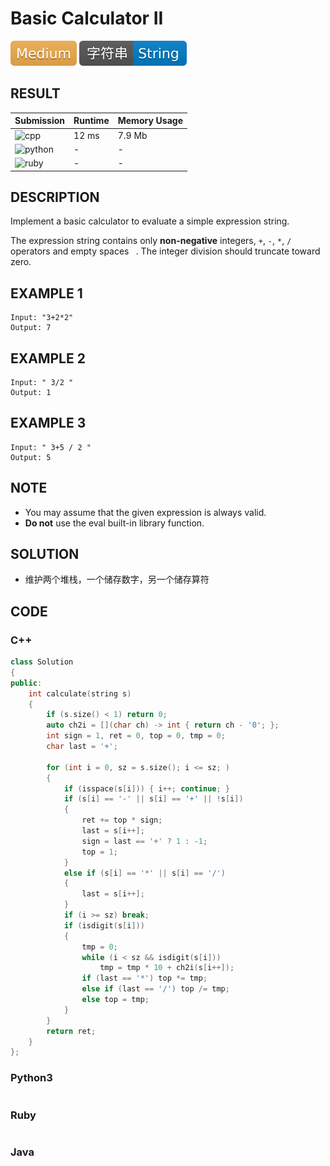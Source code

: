 # Basic Calculator II

![Medium](../../materials/-Medium-f0ad4e.svg) ![String](../../materials/字符串-String-007ec6.svg)

## RESULT

| Submission                                                        | Runtime | Memory Usage |
| ----------------------------------------------------------------- | ------- | ------------ |
| ![cpp](https://img.shields.io/badge/leetcode224-cpp-f34b7d.svg)   | 12 ms   | 7.9 Mb       |
| ![python](https://img.shields.io/badge/leetcode224-py-3572A5.svg) | -       | -            |
| ![ruby](https://img.shields.io/badge/leetcode224-rb-701516.svg)   | -       | -            |

## DESCRIPTION

Implement a basic calculator to evaluate a simple expression string.

The expression string contains only **non-negative** integers, `+`, `-`, `*`, `/` operators and empty spaces ` `. The integer division should truncate toward zero.

## EXAMPLE 1

```plain
Input: "3+2*2"
Output: 7
```

## EXAMPLE 2

```plain
Input: " 3/2 "
Output: 1
```

## EXAMPLE 3

```plain
Input: " 3+5 / 2 "
Output: 5
```

## NOTE

* You may assume that the given expression is always valid.
* **Do not** use the eval built-in library function.

## SOLUTION

* 维护两个堆栈，一个储存数字，另一个储存算符

## CODE

### C++

```cpp
class Solution
{
public:
	int calculate(string s)
	{
		if (s.size() < 1) return 0;
		auto ch2i = [](char ch) -> int { return ch - '0'; };
		int sign = 1, ret = 0, top = 0, tmp = 0;
		char last = '+';

		for (int i = 0, sz = s.size(); i <= sz; )
		{
			if (isspace(s[i])) { i++; continue; }
			if (s[i] == '-' || s[i] == '+' || !s[i])
			{
				ret += top * sign;
				last = s[i++];
				sign = last == '+' ? 1 : -1;
				top = 1;
			}
			else if (s[i] == '*' || s[i] == '/')
			{
				last = s[i++];
			}
            if (i >= sz) break;
			if (isdigit(s[i]))
			{
				tmp = 0;
				while (i < sz && isdigit(s[i]))
					tmp = tmp * 10 + ch2i(s[i++]);
				if (last == '*') top *= tmp;
				else if (last == '/') top /= tmp;
				else top = tmp; 
			}
		}
		return ret;
	}
};
```

### Python3

```python
```

### Ruby

```ruby
```

### Java
